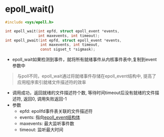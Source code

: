 # epoll_wait()

```c
#include <sys/epoll.h>

int epoll_wait(int epfd, struct epoll_event *events,
               int maxevents, int timeout);
int epoll_pwait(int epfd, struct epoll_event *events,
                int maxevents, int timeout,
                const sigset_t *sigmask);
```

- epoll_wait如果检测到事件，就将所有就绪事件从内核事件表中,复制到event参数中

> 与poll不同，epoll_wait通过将就绪事件存储在epoll_event结构中, 提高了应用程序索引就绪文件描述符的效率

- 调用成功，返回就绪的文件描述符个数, 等待时间timeout后没有就绪的文件描述符, 返回0, 调用失败返回-1
- 参数
  - epfd: epollfd事件表关联的文件描述符
  - events: 指向[epoll_event结构体](Linux_IO_API_epoll_ctl().md#epoll_event结构体)
  - maxevents: 最大监听事件数
  - timeout: 监听最大时间
